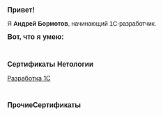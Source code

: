 <p><strong><span style="font-family:Tahoma,Geneva,sans-serif"><span style="font-size:16px">Привет!</span></span></strong></p>

<p><span style="font-family:Tahoma,Geneva,sans-serif">Я <strong><span style="font-size:14px">Андрей Бормотов</span></strong>, начинающий 1С-разработчик.</span></p>

<p><strong><span style="font-family:Tahoma,Geneva,sans-serif"><span style="font-size:16px">Вот, что я умею:</span></span></strong></p>

<p>&nbsp;</p>

<p><span style="font-size:16px"><strong><span style="font-family:Tahoma,Geneva,sans-serif">Сертификаты Нетологии</span></strong></span></p>
<p><a href="https://github.com/AndreyBormotov/CertificateNetology">Разработка 1С</a></p>
<p>&nbsp;</p>

<p><strong><span style="font-size:16px"><span style="font-family:Tahoma,Geneva,sans-serif">ПрочиеСертификаты</span></span></strong></p>

<p>&nbsp;</p>
